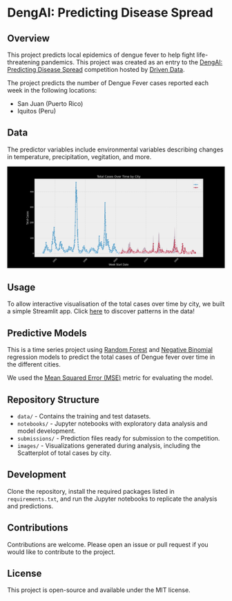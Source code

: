 # DengAI: Predicting Disease Spread

## Overview

This project predicts local epidemics of dengue fever to help fight life-threatening pandemics. This project was created as an entry to the [DengAI: Predicting Disease Spread](https://www.drivendata.org/competitions/44/dengai-predicting-disease-spread/page/80/) competition hosted by [Driven Data](https://www.drivendata.org/). 

The project predicts the number of Dengue Fever cases reported each week in the following locations:

- San Juan (Puerto Rico)
- Iquitos (Peru)

## Data

The predictor variables include environmental variables describing changes in temperature, precipitation, vegitation, and more.

![Total Cases of Dengue Fever Over Time By City: San Juan and Iquitos](images/scatter-cases-time.png)

## Usage

To allow interactive visualisation of the total cases over time by city, we built a simple Streamlit app. Click [here](https://dengai.streamlit.app/) to discover patterns in the data!

## Predictive Models

This is a time series project using [Random Forest](https://en.wikipedia.org/wiki/Random_forest) and [Negative Binomial](https://en.wikipedia.org/wiki/Negative_binomial_distribution) regression models to predict the total cases of Dengue fever over time in the different cities.

We used the [Mean Squared Error (MSE)](https://en.wikipedia.org/wiki/Mean_squared_error) metric for evaluating the model.

## Repository Structure
- `data/` - Contains the training and test datasets.
- `notebooks/` - Jupyter notebooks with exploratory data analysis and model development.
- `submissions/` - Prediction files ready for submission to the competition.
- `images/` - Visualizations generated during analysis, including the Scatterplot of total cases by city.

## Development
Clone the repository, install the required packages listed in `requirements.txt`, and run the Jupyter notebooks to replicate the analysis and predictions.

## Contributions
Contributions are welcome. Please open an issue or pull request if you would like to contribute to the project.

## License
This project is open-source and available under the MIT license.